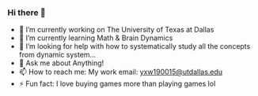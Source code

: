 ### Hi there 👋


- 🔭 I’m currently working on The University of Texas at Dallas
- 🌱 I’m currently learning Math & Brain Dynamics
- 🤔 I’m looking for help with how to systematically study all the concepts from dynamic system...
- 💬 Ask me about Anything!
- 📫 How to reach me: My work email: yxw190015@utdallas.edu
- ⚡ Fun fact: I love buying games more than playing games lol

<!--
**yilewang/yilewang** is a ✨ _special_ ✨ repository because its `README.md` (this file) appears on your GitHub profile.

Here are some ideas to get you started:

- 🔭 I’m currently working on ...
- 🌱 I’m currently learning ...
- 👯 I’m looking to collaborate on ...
- 🤔 I’m looking for help with ...
- 💬 Ask me about ...
- 📫 How to reach me: ...
- 😄 Pronouns: ...
- ⚡ Fun fact: ...
-->
